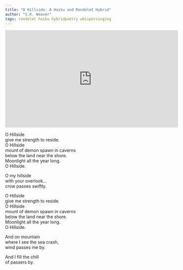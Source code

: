 ```yaml
---
title: "O Hillside: A Haiku and Rondelet Hybrid"
author: "S.R. Weaver"
tags: rondelet haiku hybridpoetry whispersinging
---
```

<iframe title="O Hillside" src="https://video.ploud.jp/videos/embed/0b60a1f3-2ebd-463d-9ae1-300cc5a42e90" allowfullscreen="" sandbox="allow-same-origin allow-scripts allow-popups" width="560" height="315" frameborder="0"></iframe><br />

O Hillside<br />
give me strength to reside.<br />
O Hillside<br />
mount of demon spawn in caverns<br />
below the land near the shore.<br />
Moonlight all the year long.<br />
O Hillside.

O my hillside<br />
with your overlook...<br />
crow passes swiftly.

O Hillside<br />
give me strength to reside.<br />
O Hillside<br />
mount of demon spawn in caverns<br />
below the land near the shore.<br />
Moonlight all the year long.<br />
O Hillside.

And on mountain<br />
where I see the sea crash,<br />
wind passes me by.

And I fill the chill<br />
of passers by.

